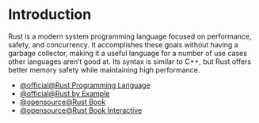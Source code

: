 # Introduction

Rust is a modern system programming language focused on performance, safety, and concurrency. It accomplishes these goals without having a garbage collector, making it a useful language for a number of use cases other languages aren’t good at. Its syntax is similar to C++, but Rust offers better memory safety while maintaining high performance.

- [@official@Rust Programming Language](https://www.rust-lang.org/)
- [@official@Rust by Example](https://doc.rust-lang.org/stable/rust-by-example/index.html)
- [@opensource@Rust Book](https://edu.anarcho-copy.org/Programming%20Languages/Rust/rust-programming-language-steve-klabnik.pdf)
- [@opensource@Rust Book Interactive](https://rust-book.cs.brown.edu/experiment-intro.html)
